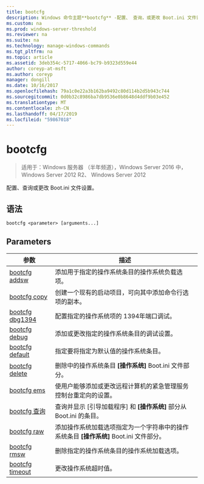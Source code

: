 ```yaml
---
title: bootcfg
description: Windows 命令主题**bootcfg** -配置、 查询，或更改 Boot.ini 文件设置。
ms.custom: na
ms.prod: windows-server-threshold
ms.reviewer: na
ms.suite: na
ms.technology: manage-windows-commands
ms.tgt_pltfrm: na
ms.topic: article
ms.assetid: 3deb354c-5717-4066-bc79-b9323d559e44
author: coreyp-at-msft
ms.author: coreyp
manager: dongill
ms.date: 10/16/2017
ms.openlocfilehash: 79a1c0e22a3b162ba9492c80d114b2d5b943c744
ms.sourcegitcommit: 0d0b32c8986ba7db9536e0b8648d4ddf9b03e452
ms.translationtype: MT
ms.contentlocale: zh-CN
ms.lasthandoff: 04/17/2019
ms.locfileid: "59867018"
---
```

# <a name="bootcfg"></a>bootcfg

>适用于：Windows 服务器 （半年频道），Windows Server 2016 中，Windows Server 2012 R2、 Windows Server 2012

配置、查询或更改 Boot.ini 文件设置。  
## <a name="syntax"></a>语法  
```  
bootcfg <parameter> [arguments...]  
```  
## <a name="parameters"></a>Parameters  
|参数|描述|  
|-------|--------|  
|[bootcfg addsw](bootcfg-addsw.md)|添加用于指定的操作系统条目的操作系统负载选项。|  
|[bootcfg copy](bootcfg-copy.md)|创建一个现有的启动项目，可向其中添加命令行选项的副本。|  
|[bootcfg dbg1394](bootcfg-dbg1394.md)|配置指定的操作系统项的 1394年端口调试。|  
|[bootcfg debug](bootcfg-debug.md)|添加或更改指定的操作系统条目的调试设置。|  
|[bootcfg default](bootcfg-default.md)|指定要将指定为默认值的操作系统条目。|  
|[bootcfg delete](bootcfg-delete.md)|删除中的操作系统条目 **[操作系统]** Boot.ini 文件部分。|  
|[bootcfg ems](bootcfg-ems.md)|使用户能够添加或更改远程计算机的紧急管理服务控制台重定向的设置。|  
|[bootcfg 查询](bootcfg-query.md)|查询并显示 [引导加载程序] 和 **[操作系统]** 部分从 Boot.ini 的条目。|  
|[bootcfg raw](bootcfg-raw.md)|添加操作系统加载选项指定为一个字符串中的操作系统条目 **[操作系统]** Boot.ini 文件部分。|  
|[bootcfg rmsw](bootcfg-rmsw.md)|删除指定的操作系统条目的操作系统加载选项。|  
|[bootcfg timeout](bootcfg-timeout.md)|更改操作系统超时值。|  
